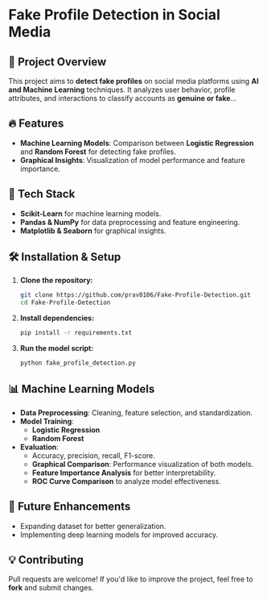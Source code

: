 # Fake Profile Detection in Social Media

## 📌 Project Overview
This project aims to **detect fake profiles** on social media platforms using **AI and Machine Learning** techniques. It analyzes user behavior, profile attributes, and interactions to classify accounts as **genuine or fake**...

## 🔥 Features
- **Machine Learning Models**: Comparison between **Logistic Regression** and **Random Forest** for detecting fake profiles.
- **Graphical Insights**: Visualization of model performance and feature importance.

## 🚀 Tech Stack
- **Scikit-Learn** for machine learning models.
- **Pandas & NumPy** for data preprocessing and feature engineering.
- **Matplotlib & Seaborn** for graphical insights.

## 🛠 Installation & Setup
1. **Clone the repository:**
   ```bash
   git clone https://github.com/prav0106/Fake-Profile-Detection.git
   cd Fake-Profile-Detection
   ```
2. **Install dependencies:**
   ```bash
   pip install -r requirements.txt
   ```
3. **Run the model script:**
   ```bash
   python fake_profile_detection.py
   ```

## 📊 Machine Learning Models
- **Data Preprocessing**: Cleaning, feature selection, and standardization.
- **Model Training**:
  - **Logistic Regression**
  - **Random Forest**
- **Evaluation**:
  - Accuracy, precision, recall, F1-score.
  - **Graphical Comparison**: Performance visualization of both models.
  - **Feature Importance Analysis** for better interpretability.
  - **ROC Curve Comparison** to analyze model effectiveness.

## 📌 Future Enhancements
- Expanding dataset for better generalization.
- Implementing deep learning models for improved accuracy.

## 💡 Contributing
Pull requests are welcome! If you'd like to improve the project, feel free to **fork** and submit changes.
